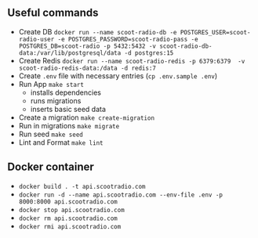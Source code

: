 ## Useful commands
- Create DB `docker run --name scoot-radio-db -e POSTGRES_USER=scoot-radio-user -e POSTGRES_PASSWORD=scoot-radio-pass -e POSTGRES_DB=scoot-radio -p 5432:5432 -v scoot-radio-db-data:/var/lib/postgresql/data -d postgres:15`
- Create Redis `docker run --name scoot-radio-redis -p 6379:6379  -v scoot-radio-redis-data:/data -d redis:7`
- Create `.env` file with necessary entries (`cp .env.sample .env`)
- Run App `make start`
    - installs dependencies
    - runs migrations
    - inserts basic seed data
- Create a migration `make create-migration`
- Run in migrations `make migrate`
- Run seed `make seed`
- Lint and Format `make lint` 


## Docker container
- `docker build . -t api.scootradio.com`
- `docker run -d --name api.scootradio.com --env-file .env -p 8000:8000 api.scootradio.com`
- `docker stop api.scootradio.com`
- `docker rm api.scootradio.com`
- `docker rmi api.scootradio.com`
